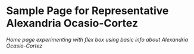 # Sample Page for Representative Alexandria Ocasio-Cortez

_Home page experimenting with flex box using basic info about Alexandria Ocasio-Cortez_
